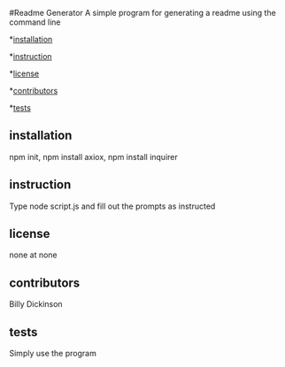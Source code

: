 
#Readme Generator
A simple program for generating a readme using the command line

*[installation](#installation)

*[instruction](#instruction)

*[license](#license)

*[contributors](#contributors)

*[tests](#tests)

## installation
npm init, npm install axiox, npm install inquirer
## instruction
Type node script.js and fill out the prompts as instructed
## license
none at none
## contributors
Billy Dickinson
## tests
Simply use the program
